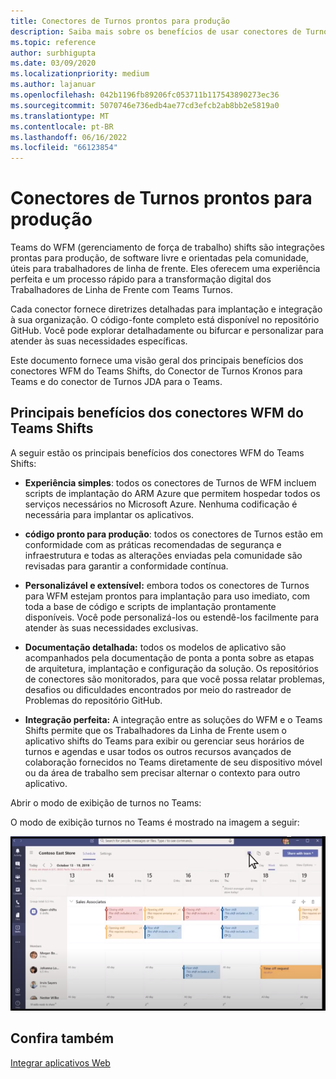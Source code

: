 ```yaml
---
title: Conectores de Turnos prontos para produção
description: Saiba mais sobre os benefícios de usar conectores de Turnos de gerenciamento de Mão de Obra para o Teams, como o conector Kronos-to-Teams Shifts e o conector de Turnos JDA para Teams
ms.topic: reference
author: surbhigupta
ms.date: 03/09/2020
ms.localizationpriority: medium
ms.author: lajanuar
ms.openlocfilehash: 042b1196fb89206fc053711b117543890273ec36
ms.sourcegitcommit: 5070746e736edb4ae77cd3efcb2ab8bb2e5819a0
ms.translationtype: MT
ms.contentlocale: pt-BR
ms.lasthandoff: 06/16/2022
ms.locfileid: "66123854"
---
```

# <a name="production-ready-shifts-connectors"></a>Conectores de Turnos prontos para produção  

Teams do WFM (gerenciamento de força de trabalho) shifts são integrações prontas para produção, de software livre e orientadas pela comunidade, úteis para trabalhadores de linha de frente. Eles oferecem uma experiência perfeita e um processo rápido para a transformação digital dos Trabalhadores de Linha de Frente com Teams Turnos.

Cada conector fornece diretrizes detalhadas para implantação e integração à sua organização. O código-fonte completo está disponível no repositório GitHub. Você pode explorar detalhadamente ou bifurcar e personalizar para atender às suas necessidades específicas.

Este documento fornece uma visão geral dos principais benefícios dos conectores WFM do Teams Shifts, do Conector de Turnos Kronos para Teams e do conector de Turnos JDA para o Teams.

## <a name="key-benefits-of-teams-shifts-wfm-connectors"></a>Principais benefícios dos conectores WFM do Teams Shifts

A seguir estão os principais benefícios dos conectores WFM do Teams Shifts:

* **Experiência simples**: todos os conectores de Turnos de WFM incluem scripts de implantação do ARM Azure que permitem hospedar todos os serviços necessários no Microsoft Azure. Nenhuma codificação é necessária para implantar os aplicativos.

* **código pronto para produção**: todos os conectores de Turnos estão em conformidade com as práticas recomendadas de segurança e infraestrutura e todas as alterações enviadas pela comunidade são revisadas para garantir a conformidade contínua.

* **Personalizável e extensível:** embora todos os conectores de Turnos para WFM estejam prontos para implantação para uso imediato, com toda a base de código e scripts de implantação prontamente disponíveis. Você pode personalizá-los ou estendê-los facilmente para atender às suas necessidades exclusivas.

* **Documentação detalhada:** todos os modelos de aplicativo são acompanhados pela documentação de ponta a ponta sobre as etapas de arquitetura, implantação e configuração da solução. Os repositórios de conectores são monitorados, para que você possa relatar problemas, desafios ou dificuldades encontrados por meio do rastreador de Problemas do repositório GitHub. 

* **Integração perfeita:** A integração entre as soluções do WFM e o Teams Shifts permite que os Trabalhadores da Linha de Frente usem o aplicativo shifts do Teams para exibir ou gerenciar seus horários de turnos e agendas e usar todos os outros recursos avançados de colaboração fornecidos no Teams diretamente de seu dispositivo móvel ou da área de trabalho sem precisar alternar o contexto para outro aplicativo.  

Abrir o modo de exibição de turnos no Teams:

O modo de exibição turnos no Teams é mostrado na imagem a seguir:

![Turnos abertos no Teams](../assets/images/teams-open-shifts-view.png)

## <a name="see-also"></a>Confira também

[Integrar aplicativos Web](~/samples/integrate-web-apps-overview.md)
